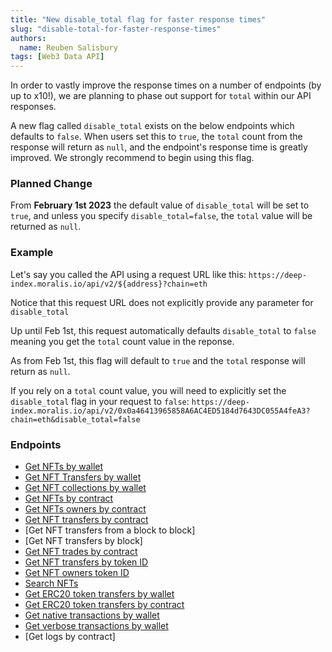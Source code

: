 ```yaml
---
title: "New disable_total flag for faster response times"
slug: "disable-total-for-faster-response-times"
authors:
  name: Reuben Salisbury
tags: [Web3 Data API]
---
```


In order to vastly improve the response times on a number of endpoints (by up to x10!), we are planning to phase out support for `total` within our API responses.

A new flag called `disable_total` exists on the below endpoints which defaults to `false`. When users set this to `true`, the `total` count from the response will return as `null`, and the endpoint's response time is greatly improved. We strongly recommend to begin using this flag.

<!--truncate-->

### Planned Change

From **February 1st 2023** the default value of `disable_total` will be set to `true`, and unless you specify `disable_total=false`, the `total` value will be returned as `null`.

### Example

Let's say you called the API using a request URL like this:
`https://deep-index.moralis.io/api/v2/${address}?chain=eth`

Notice that this request URL does not explicitly provide any parameter for `disable_total`

Up until Feb 1st, this request automatically defaults `disable_total` to `false` meaning you get the `total` count value in the reponse.

As from Feb 1st, this flag will default to `true` and the `total` response will return as `null`.

If you rely on a `total` count value, you will need to explicitly set the `disable_total` flag in your request to `false`:
`https://deep-index.moralis.io/api/v2/0x0a46413965858A6AC4ED5184d7643DC055A4feA3?chain=eth&disable_total=false`

### Endpoints

- [Get NFTs by wallet](/web3-data-api/evm/reference/get-wallet-nfts)
- [Get NFT Transfers by wallet](/web3-data-api/evm/reference/get-wallet-nft-transfers)
- [Get NFT collections by wallet](/web3-data-api/evm/reference/get-wallet-nft-collections)
- [Get NFTs by contract](/web3-data-api/evm/reference/get-contract-nfts)
- [Get NFTs owners by contract](/web3-data-api/evm/reference/get-nft-owners)
- [Get NFT transfers by contract](/web3-data-api/evm/reference/get-nft-contract-transfers)
- [Get NFT transfers from a block to block]
- [Get NFT transfers by block]
- [Get NFT trades by contract](/web3-data-api/evm/reference/get-nft-trades)
- [Get NFT transfers by token ID](/web3-data-api/evm/reference/get-nft-transfers)
- [Get NFT owners token ID](/web3-data-api/evm/reference/get-nft-token-id-owners)
- [Search NFTs](/web3-data-api/evm/reference/search-nfts)
- [Get ERC20 token transfers by wallet](/web3-data-api/evm/reference/get-wallet-token-transfers)
- [Get ERC20 token transfers by contract](/web3-data-api/evm/reference/get-token-transfers)
- [Get native transactions by wallet](/web3-data-api/evm/reference/get-wallet-transactions)
- [Get verbose transactions by wallet](/web3-data-api/evm/reference/get-decoded-wallet-transaction)
- [Get logs by contract]
